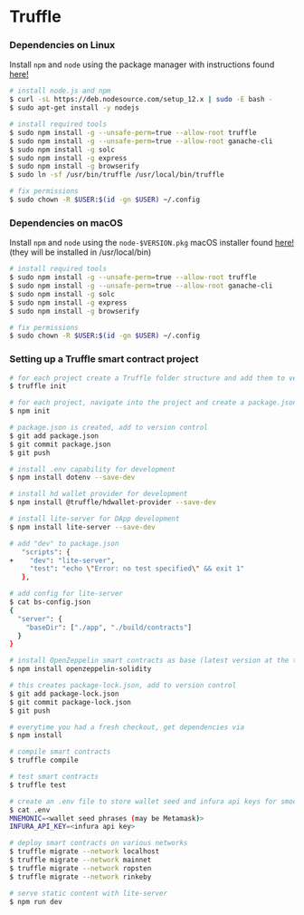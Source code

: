 # Truffle

### Dependencies on Linux
Install `npm` and `node` using the package manager with instructions found [here!](https://nodejs.org/en/download/package-manager/#debian-and-ubuntu-based-linux-distributions)

```sh
# install node.js and npm
$ curl -sL https://deb.nodesource.com/setup_12.x | sudo -E bash -
$ sudo apt-get install -y nodejs

# install required tools
$ sudo npm install -g --unsafe-perm=true --allow-root truffle
$ sudo npm install -g --unsafe-perm=true --allow-root ganache-cli
$ sudo npm install -g solc
$ sudo npm install -g express
$ sudo npm install -g browserify
$ sudo ln -sf /usr/bin/truffle /usr/local/bin/truffle

# fix permissions
$ sudo chown -R $USER:$(id -gn $USER) ~/.config
```

### Dependencies on macOS
Install `npm` and `node` using the `node-$VERSION.pkg` macOS installer found [here!](https://nodejs.org/en/download/) (they will be installed in /usr/local/bin)

```sh
# install required tools
$ sudo npm install -g --unsafe-perm=true --allow-root truffle
$ sudo npm install -g --unsafe-perm=true --allow-root ganache-cli
$ sudo npm install -g solc
$ sudo npm install -g express
$ sudo npm install -g browserify

# fix permissions
$ sudo chown -R $USER:$(id -gn $USER) ~/.config
```

### Setting up a Truffle smart contract project
```sh
# for each project create a Truffle folder structure and add them to version control
$ truffle init

# for each project, navigate into the project and create a package.json via
$ npm init

# package.json is created, add to version control
$ git add package.json
$ git commit package.json
$ git push

# install .env capability for development
$ npm install dotenv --save-dev

# install hd wallet provider for development
$ npm install @truffle/hdwallet-provider --save-dev

# install lite-server for DApp development
$ npm install lite-server --save-dev

# add "dev" to package.json
   "scripts": {
+    "dev": "lite-server",
     "test": "echo \"Error: no test specified\" && exit 1"
   },

# add config for lite-server
$ cat bs-config.json
{
  "server": {
    "baseDir": ["./app", "./build/contracts"]
  }
}

# install OpenZeppelin smart contracts as base (latest version at the time was v1.11.0)
$ npm install openzeppelin-solidity

# this creates package-lock.json, add to version control
$ git add package-lock.json
$ git commit package-lock.json
$ git push

# everytime you had a fresh checkout, get dependencies via
$ npm install

# compile smart contracts
$ truffle compile

# test smart contracts
$ truffle test

# create an .env file to store wallet seed and infura api keys for smooth deployment
$ cat .env
MNEMONIC=<wallet seed phrases (may be Metamask)>
INFURA_API_KEY=<infura api key>

# deploy smart contracts on various networks
$ truffle migrate --network localhost
$ truffle migrate --network mainnet
$ truffle migrate --network ropsten
$ truffle migrate --network rinkeby

# serve static content with lite-server
$ npm run dev
```
